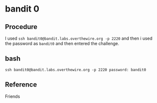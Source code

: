# bandit 0

## Procedure
I used `ssh bandit0@bandit.labs.overthewire.org -p 2220` and then i used the password as
`bandit0` and then entered the challenge.

## bash
`ssh bandit0@bandit.labs.overthewire.org -p 2220
password: bandit0`

## Reference
Friends
